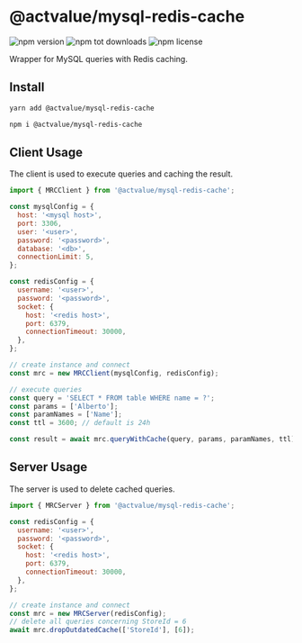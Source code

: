 # @actvalue/mysql-redis-cache

![npm version](https://badgen.net/npm/v/@actvalue/mysql-redis-cache)
![npm tot downloads](https://badgen.net/npm/dt/@actvalue/mysql-redis-cache)
![npm license](https://badgen.net/npm/license/@actvalue/mysql-redis-cache)

Wrapper for MySQL queries with Redis caching.

## Install

```bash
yarn add @actvalue/mysql-redis-cache
```

```bash
npm i @actvalue/mysql-redis-cache
```

## Client Usage

The client is used to execute queries and caching the result.

```javascript
import { MRCClient } from '@actvalue/mysql-redis-cache';

const mysqlConfig = {
  host: '<mysql host>',
  port: 3306,
  user: '<user>',
  password: '<password>',
  database: '<db>',
  connectionLimit: 5,
};

const redisConfig = {
  username: '<user>',
  password: '<password>',
  socket: {
    host: '<redis host>',
    port: 6379,
    connectionTimeout: 30000,
  },
};

// create instance and connect
const mrc = new MRCClient(mysqlConfig, redisConfig);

// execute queries
const query = 'SELECT * FROM table WHERE name = ?';
const params = ['Alberto'];
const paramNames = ['Name'];
const ttl = 3600; // default is 24h

const result = await mrc.queryWithCache(query, params, paramNames, ttl);
```

## Server Usage

The server is used to delete cached queries.

```javascript
import { MRCServer } from '@actvalue/mysql-redis-cache';

const redisConfig = {
  username: '<user>',
  password: '<password>',
  socket: {
    host: '<redis host>',
    port: 6379,
    connectionTimeout: 30000,
  },
};

// create instance and connect
const mrc = new MRCServer(redisConfig);
// delete all queries concerning StoreId = 6
await mrc.dropOutdatedCache(['StoreId'], [6]);
```
